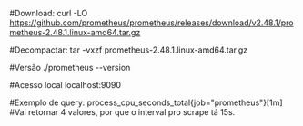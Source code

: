 #Download:
curl -LO https://github.com/prometheus/prometheus/releases/download/v2.48.1/prometheus-2.48.1.linux-amd64.tar.gz

#Decompactar:
tar -vxzf prometheus-2.48.1.linux-amd64.tar.gz

#Versão
./prometheus --version

#Acesso local
localhost:9090

#Exemplo de query:
process_cpu_seconds_total{job="prometheus"}[1m]
#Vai retornar 4 valores, por que o interval pro scrape tá 15s.

